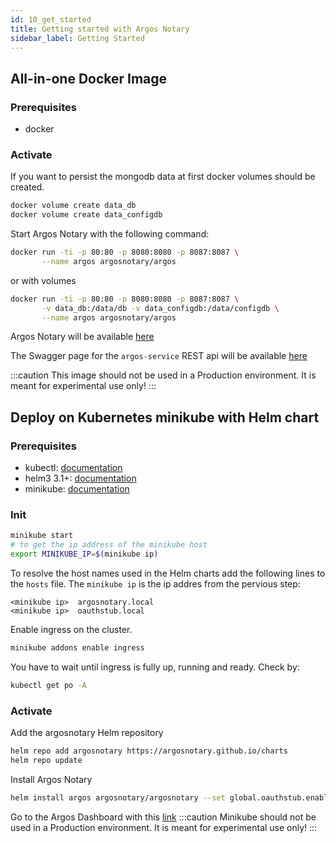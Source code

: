 ```yaml
---
id: 10_get_started
title: Getting started with Argos Notary
sidebar_label: Getting Started
---
```

## All-in-one Docker Image

### Prerequisites

* docker

### Activate

If you want to persist the mongodb data at first docker volumes should be created.

```bash
docker volume create data_db 
docker volume create data_configdb
```

Start Argos Notary with the following command:

```bash
docker run -ti -p 80:80 -p 8080:8080 -p 8087:8087 \
       --name argos argosnotary/argos
```
or with volumes
```bash
docker run -ti -p 80:80 -p 8080:8080 -p 8087:8087 \
       -v data_db:/data/db -v data_configdb:/data/configdb \
       --name argos argosnotary/argos
```

Argos Notary will be available <a href="http://localhost" target="_blank">here</a>


The Swagger page for the `argos-service` REST api will be available <a href="http://localhost:8080/swagger" target="_blank">here</a>

:::caution
This image should not be used in a Production environment. It is meant for experimental use only!
:::

## Deploy on Kubernetes minikube with Helm chart

### Prerequisites

* kubectl: [documentation](https://kubernetes.io/docs/tasks/tools/install-kubectl/)
* helm3 3.1+: [documentation](https://helm.sh/docs/intro/install/)
* minikube: [documentation](https://kubernetes.io/docs/tasks/tools/install-minikube/)

### Init

```bash
minikube start
# to get the ip address of the minikube host
export MINIKUBE_IP=$(minikube ip)
```
To resolve the host names used in the Helm charts add the following lines to the `hosts` file.
The `minikube ip` is the ip addres from the pervious step:

```
<minikube ip>  argosnotary.local
<minikube ip>  oauthstub.local
```
Enable ingress on the cluster.
```bash
minikube addons enable ingress
```

You have to wait until ingress is fully up, running and ready. Check by:
```bash
kubectl get po -A
```

### Activate

Add the argosnotary Helm repository
```bash
helm repo add argosnotary https://argosnotary.github.io/charts
helm repo update
```
Install Argos Notary
```bash
helm install argos argosnotary/argosnotary --set global.oauthstub.enabled=true,global.oauthstub.ip=${MINIKUBE_IP}
```

Go to the Argos Dashboard with this <a href="https://argosnotary.local" target="_blank">link</a>
:::caution
Minikube should not be used in a Production environment. It is meant for experimental use only!
:::
